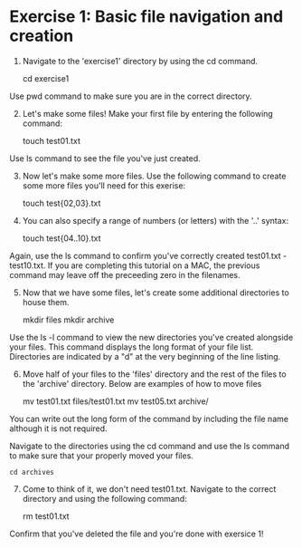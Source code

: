 # Exercise 1: Basic file navigation and creation

1.  Navigate to the 'exercise1' directory by using the cd command.

    cd exercise1

Use pwd command to make sure you are in the correct directory.
    
2.  Let's make some files! Make your first file by entering the following command:

    touch test01.txt

Use ls command to see the file you've just created.
    
3.  Now let's make some more files. Use the following command to create some more files you'll need for this exerise: 

    touch test{02,03}.txt
    
4.  You can also specify a range of numbers (or letters) with the '..' syntax:
    
    touch test{04..10}.txt
    
Again, use the ls command to confirm you've correctly created test01.txt - test10.txt.
If you are completing this tutorial on a MAC, the previous command may leave off the preceeding zero in the filenames.

5.  Now that we have some files, let's create some additional directories to house them. 

    mkdir files
    mkdir archive

Use the ls -l command to view the new directories you've created alongside your files. This command displays the long format of your file list. Directories are indicated by a "d" at the very beginning of the line listing.

6.  Move half of your files to the 'files' directory and the rest of the files to the 'archive' directory. Below are examples of how to move files

    mv test01.txt files/test01.txt
    mv test05.txt archive/
    
You can write out the long form of the command by including the file name although it is not required.
    
Navigate to the directories using the cd command and use the ls command to make sure that your properly moved your files.

    cd archives

7. Come to think of it, we don't need test01.txt. Navigate to the correct directory and using the following command:

    rm test01.txt
    
Confirm that you've deleted the file and you're done with exersice 1!

